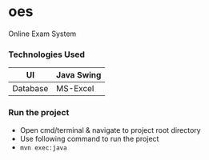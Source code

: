 # oes
Online Exam System


### Technologies Used
UI | Java Swing |
--- | --- |
Database | MS-Excel |

### Run the project
- Open cmd/terminal & navigate to project root directory
- Use following command to run the project
-  `mvn exec:java`
